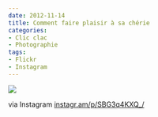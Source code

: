 ```yaml
---
date: 2012-11-14
title: Comment faire plaisir à sa chérie
categories:
- Clic clac
- Photographie
tags:
- Flickr
- Instagram
---
```

<img src='https://farm9.staticflickr.com/8479/8185760859_da50bac080_o.jpg' style='max-width:600px;' /><br /><div>via Instagram <a href="https://instagr.am/p/SBG3q4KXQ_/" rel="nofollow">instagr.am/p/SBG3q4KXQ_/</a></div>
